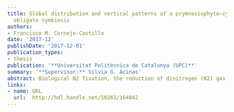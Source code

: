 ```yaml
---
title: Global distribution and vertical patterns of a prymnesiophyte–cyanobacteria
  obligate symbiosis
authors:
- Francisco M. Cornejo-Castillo
date: '2017-12'
publishDate: '2017-12-01'
publication_types:
- thesis
publication: '**Universitat Politècnica de Catalunya (UPC)**'
summary: '**Supervisor:** Silvia G. Acinas'
abstract: Biological N2 fixation, the reduction of dinitrogen (N2) gas to biologically available nitrogen, is a fundamental process since it represents a source of new nitrogen for marine life in areas where this important element can be limiting, supporting primary productivity and thus biological carbon export to the deep ocean. This process is performed by the nitrogen-fixing prokaryotic microorganisms (the so-called diazotrophs). However, very little is still known about the identity and ecology of diazotrophs, which largely limits our capacity to understand the global significance of this process, and to predict potential variations in nitrogen fixation upon changes in environmental conditions. In this thesis, we aimed at improving the knowledge on the diversity, ecology and evolution of the marine nitrogen-fixing microorganisms in the open ocean.
links:
- name: URL
  url:  http://hdl.handle.net/10261/164042
---
```

